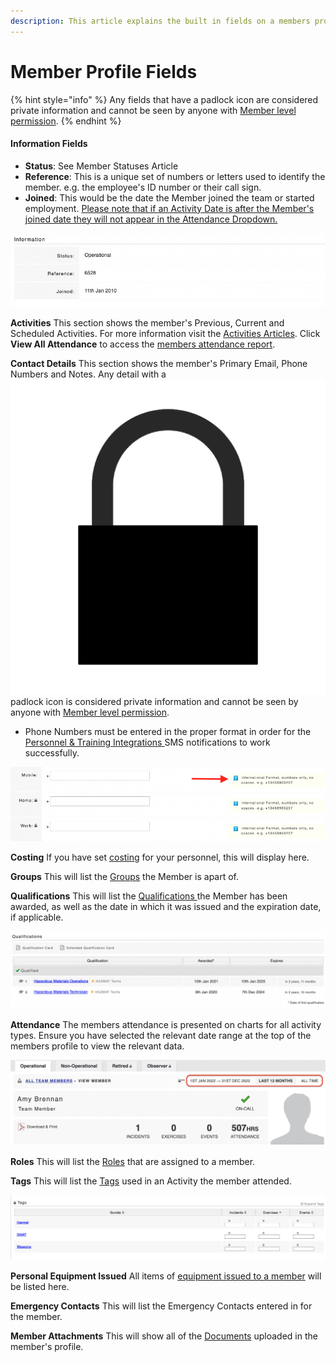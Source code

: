 ```yaml
---
description: This article explains the built in fields on a members profile.
---
```


# Member Profile Fields

{% hint style="info" %}
Any fields that have a padlock icon are considered private information and cannot be seen by anyone with [Member level permission](../../user-access/permissions.md).
{% endhint %}

#### Information Fields

* **Status**: See Member Statuses Article
* **Reference**: This is a unique set of numbers or letters used to identify the member.                   e.g. the employee's ID number or their call sign.
* **Joined**: This would be the date the Member joined the team or started employment.         [Please note that if an Activity Date is after the Member's joined date they will not appear in the Attendance Dropdown.](../../shared-services/activities/creating-a-new-activity-incident-exercise-event.md)

![](<../../.gitbook/assets/Screen Shot 2022-01-24 at 2.59.53 PM.png>)

**Activities** This section shows the member's Previous, Current and Scheduled Activities.  For more information visit the [Activities Articles](https://support.d4h.org/shared-services/activities). Click **View All Attendance** to access the [members attendance report](../untitled/members-reports/members-attendance-report.md).&#x20;

**Contact Details** This section shows the member's Primary Email, Phone Numbers and Notes.  Any detail with a <img src="../../.gitbook/assets/padlock icon.png" alt="" data-size="line">padlock icon is considered private information and cannot be seen by anyone with [Member level permission](../../user-access/permissions.md).

* Phone Numbers must be entered in the proper format in order for the [Personnel & Training Integrations ](../personnel-and-training-integrations/)SMS notifications to work successfully.

![](<../../.gitbook/assets/Screen Shot 2022-02-16 at 12.40.34 PM.png>)

**Costing** If you have set [costing](../../shared-services/cost-recovery/) for your personnel, this will display here.&#x20;

**Groups** This will list the [Groups](../groups/) the Member is apart of.

**Qualifications** This will list the [Qualifications ](../qualifications/)the Member has been awarded, as well as the date in which it was issued and the expiration date, if applicable.&#x20;

![](<../../.gitbook/assets/Screen Shot 2022-01-24 at 4.17.55 PM.png>)

**Attendance** The members attendance is presented on charts for all activity types. Ensure you have selected the relevant date range at the top of the members profile to view the relevant data.&#x20;

![](<../../.gitbook/assets/Screenshot 2022-01-28 at 13.02.26.png>)

**Roles** This will list the [Roles](https://support.d4h.org/personnel-and-training/roles) that are assigned to a member.&#x20;

**Tags** This will list the [Tags](../../shared-services/tags/) used in an Activity the member attended.

![](<../../.gitbook/assets/Screen Shot 2022-01-25 at 12.56.14 PM.png>)

**Personal Equipment Issued** All items of [equipment issued to a member](../../equipment-management/equipment-locations/issuing-equipment-to-a-team-member.md) will be listed here.&#x20;

**Emergency Contacts** This will list the Emergency Contacts entered in for the member.

**Member Attachments** This will show all of the [Documents](../../shared-services/documents/) uploaded in the member's profile.
